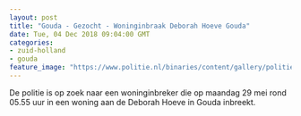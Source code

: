 ```yaml
---
layout: post
title: "Gouda - Gezocht - Woninginbraak Deborah Hoeve Gouda"
date: Tue, 04 Dec 2018 09:04:00 GMT
categories: 
- zuid-holland 
- gouda 
feature_image: "https://www.politie.nl/binaries/content/gallery/politie/gezocht/verdachten/2018/juni/06-dh/tw-19-06/180619_team_inbraak-deborah-hoeve-1.jpg"
---
```


De politie is op zoek naar een woninginbreker die op maandag 29 mei rond 05.55 uur in een woning aan de  Deborah Hoeve in Gouda inbreekt.
